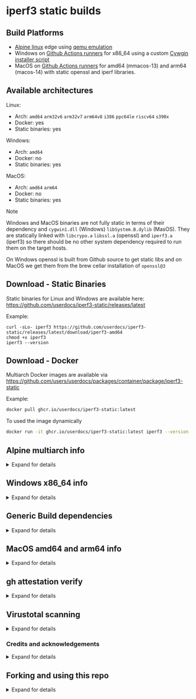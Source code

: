 # iperf3 static builds

## Build Platforms

- [Alpine linux](https://alpinelinux.org) edge using [qemu emulation](https://www.qemu.org)
- Windows on [Github Actions runners](https://github.com/actions/runner-images?tab=readme-ov-file#available-images) for x86_64 using a custom [Cywgin installer script](https://github.com/userdocs/iperf3-static/blob/master/cygwin-installer.cmd)
- MacOS on [Github Actions runners](https://github.com/actions/runner-images?tab=readme-ov-file#available-images) for amd64 (mmacos-13) and arm64 (macos-14) with static openssl and iperf libraries.

## Available architectures

Linux:

- Arch: `amd64` `arm32v6` `arm32v7` `arm64v8` `i386` `ppc64le` `riscv64` `s390x`
- Docker: yes
- Static binaries: yes

Windows:

- Arch: `amd64`
- Docker: no
- Static binaries: yes

MacOS:

- Arch: `amd64` `arm64`
- Docker: no
- Static binaries: yes

> [!NOTE]
> Windows and MacOS binaries are not fully static in terms of their dependency and `cygwin1.dll` (Windows) `libSystem.B.dylib` (MasOS).
> They are statically linked with `libcrypo.a` `libssl.a` (openssl) and `iperf3.a` (iperf3) so there should be no other system dependency required to run them on the target hosts.
>
> On Windows openssl is built from Github source to get static libs and on MacOS we get them from the brew cellar installation of `openssl@3`

## Download - Static Binaries

Static binaries for Linux and Windows are available here: https://github.com/userdocs/iperf3-static/releases/latest

Example:

```
curl -sLo- iperf3 https://github.com/userdocs/iperf3-static/releases/latest/download/iperf3-amd64
chmod +x iperf3
iperf3 --version
```

## Download - Docker

Multiarch Docker images are available via https://github.com/users/userdocs/packages/container/package/iperf3-static

Example:

```bash
docker pull ghcr.io/userdocs/iperf3-static:latest
```

To used the image dynamically

```bash
docker run -it ghcr.io/userdocs/iperf3-static:latest iperf3 --version
```

## Alpine multiarch info

<details closed>
<summary>Expand for details</summary>

| Alpine Arch | Docker platform arch |         Source of Build Dockers         |    ghcr.io image    |
| :---------: | :------------------: | :-------------------------------------: | :-----------------: |
|    armhf    |     linux/arm/v6     | https://hub.docker.com/r/arm32v6/alpine | arm32v6/alpine:edge |
|    armv7    |     linux/arm/v7     | https://hub.docker.com/r/arm32v7/alpine | arm32v7/alpine:edge |
|   aarch64   |     linux/arm64      | https://hub.docker.com/r/arm64v8/alpine | arm64v8/alpine:edge |
|   ppc64le   |    linux/ppc64le     | https://hub.docker.com/r/ppc64le/alpine | ppc64le/alpine:edge |
|    s390x    |     linux/s390x      |  https://hub.docker.com/r/s390x/alpine  |  s390x/alpine:edge  |
|   riscv64   |    linux/riscv64     | https://hub.docker.com/r/riscv64/alpine | riscv64/alpine:edge |
|     x86     |      linux/i386      |  https://hub.docker.com/r/i386/alpine   |  i386/alpine:edge   |
|   x86_64    |     linux/amd64      |  https://hub.docker.com/r/amd64/alpine  |  amd64/alpine:edge  |

</details>

## Windows x86_64 info

<details closed>
<summary>Expand for details</summary>

Static Cygwin builds created via cygwin64 using this custom installer

https://github.com/userdocs/iperf3-static/blob/master/cygwin-installer.cmd

</details>

## Generic Build dependencies

<details closed>
<summary>Expand for details</summary>

```
apk add build-base pkgconf autoconf automake curl libtool git perl openssl-libs-static openssl-dev linux-headers
```

#### Debian linux

```
apt install -y build-essential pkg-config automake libtool libssl-dev git perl
```

#### Cygwin packages

Without openssl

```bash
automake,gcc-core,gcc-g++,git,libtool,make,pkg-config
```

With openssl

```bash
automake,gcc-core,gcc-g++,git,libtool,make,pkg-config,libssl-devel,zlib-devel
```

### Generic Build Instructions

Clone the git repo - linux + Cygwin

```bash
git clone https://github.com/esnet/iperf.git ~/iperf3 && cd ~/iperf3
```

Bootstrap - If you cloned the repo

```bash
./bootstrap.sh
```

Configure - linux + Cygwin

Note: Cygwin requires requires compiling openssl and zlib static libs to link statically. Otherwise you compile dynamically

Static

```bash
./configure --disable-shared --enable-static-bin --prefix=$HOME
```

Dynamic

```bash
./configure --prefix=$HOME
```

Cygwin openssl requires compiling openssl and zlib

Build - linux + Cygwin

```
make -j$(nproc)
make install
```

### Check the linking was done properly

```
ldd ~/bin/iperf3
```

### Version

Use this command to check the version.

```
~/bin/iperf3 -v
```

Will show something like this.

```
iperf 3.10.1 (cJSON 1.7.13)
Optional features available: CPU affinity setting, IPv6 flow label, TCP congestion algorithm setting, sendfile / zerocopy, socket pacing, authentication, bind to device, support IPv4 don't fragment
```

### Use the static binaries from this repo

Download and install to the bin directory of your local user (for root this may not be in the `$PATH`)

Pick the platform URL you need:

i386 / x86

```bash
mkdir -p ~/bin && source ~/.profile
wget -qO ~/bin/iperf3 https://github.com/userdocs/iperf3-static/releases/latest/download/iperf3-i386
chmod 700 ~/bin/iperf3
```

amd64

```bash
mkdir -p ~/bin && source ~/.profile
wget -qO ~/bin/iperf3 https://github.com/userdocs/iperf3-static/releases/latest/download/iperf3-amd64
chmod 700 ~/bin/iperf3
```

arm32v6

```bash
mkdir -p ~/bin && source ~/.profile
wget -qO ~/bin/iperf3 https://github.com/userdocs/iperf3-static/releases/latest/download/iperf3-arm32v6
chmod 700 ~/bin/iperf3
```

arm32v7

```bash
mkdir -p ~/bin && source ~/.profile
wget -qO ~/bin/iperf3 https://github.com/userdocs/iperf3-static/releases/latest/download/iperf3-arm32v7
chmod 700 ~/bin/iperf3
```

aarch64 / arm64

```bash
mkdir -p ~/bin && source ~/.profile
wget -qO ~/bin/iperf3 https://github.com/userdocs/iperf3-static/releases/latest/download/iperf3-arm64v8
chmod 700 ~/bin/iperf3
```

ppc64le

```bash
mkdir -p ~/bin && source ~/.profile
wget -qO ~/bin/iperf3 https://github.com/userdocs/iperf3-static/releases/latest/download/iperf3-ppc64le
chmod 700 ~/bin/iperf3
```

s390x

```bash
mkdir -p ~/bin && source ~/.profile
wget -qO ~/bin/iperf3 https://github.com/userdocs/iperf3-static/releases/latest/download/iperf3-s390x
chmod 700 ~/bin/iperf3
```

Windows builds required being bundled with Cygwin dlls to work so these are not single static binaries. They have a directory structure like this.

```
iperf3.exe
cygwin1.dll
```

Windows x64 no openssl

https://github.com/userdocs/iperf3-static/releases/latest/download/iperf3-amd64-win.zip

Windows x64 with openssl

https://github.com/userdocs/iperf3-static/releases/latest/download/iperf3-amd64-win-openssl.zip

Check the version:

```
~/bin/iperf3 -v
```

</details>

## MacOS amd64 and arm64 info

<details closed>
<summary>Expand for details</summary>

amd64 macos-13 intel

```bash
mkdir -p ~/bin && source ~/.profile
wget -qO ~/bin/iperf3 https://github.com/userdocs/iperf3-static/releases/latest/download/iperf3-amd64-osx-13
chmod 700 ~/bin/iperf3
```

arm64 macos-14 apple M1

```bash
mkdir -p ~/bin && source ~/.profile
wget -qO ~/bin/iperf3 https://github.com/userdocs/iperf3-static/releases/latest/download/iperf3-arm64-osx-14
chmod 700 ~/bin/iperf3
```

</details>

## gh attestation verify

<details closed>
<summary>Expand for details</summary>

Binaries built from the release of `3.17.1+` use [actions/attest-build-provenance](https://github.com/actions/attest-build-provenance)

Verify the integrity and provenance of an artifact using its associated cryptographically signed attestations.

https://cli.github.com/manual/gh_attestation_verify

For example:

```bash
gh attestation verify iperf3-amd64 -o userdocs
```

Will give you this result for the `release-5.0.0_v2.0.10` revision `1` binary.

```bash
Loaded digest sha256:84f9851d0647d3d618c66d64cac10ed1eb37583b3aaf3bb0baac88bf446fb10a for file://iperf3-amd64
Loaded 6 attestations from GitHub API
✓ Verification succeeded!

sha256:84f9851d0647d3d618c66d64cac10ed1eb37583b3aaf3bb0baac88bf446fb10a was attested by:
REPO                    PREDICATE_TYPE                  WORKFLOW
userdocs/iperf3-static  https://slsa.dev/provenance/v1  .github/workflows/alpine_multi.yml@refs/heads/master
```

</details>

## Virustotal scanning

<details closed>
<summary>Expand for details</summary>

All binaries and dlls are scanned by virus total and the results uploaded using this action

https://github.com/crazy-max/ghaction-virustotal

The results url is uploaded to the release body and you can see them here https://github.com/userdocs/iperf3-static/releases/latest

</details>

### Credits and acknowledgements

<details closed>
<summary>Expand for details</summary>

Other contributions have helped inspire the creation of a GitHub action for a Windows build and release.

[www.neowin.net](https://www.neowin.net/forum/topic/1234695-iperf-313-windows-build) via [budman](https://www.neowin.net/forum/profile/14624-budman/)

https://github.com/ar51an/iperf3-win-builds via [cryptanalyst](https://www.neowin.net/forum/profile/170754-cryptanalyst/)

</details>

## Forking and using this repo

<details closed>
<summary>Expand for details</summary>

Step 1: Fork the repo: https://github.com/userdocs/iperf3-static/fork

Step 2: Under the repo `/settings/secrets/actions` you will need to set a the `VT_API_KEY` using your

You can find it here if you have created an account: https://www.virustotal.com/gui/my-apikey

Step 3: Under the Actions tab, enable workflows. The `check_new_release.yml` defaults to a scheduled check but can be run manually.

https://github.com/userdocs/iperf3-static/blob/0571ce60cba18d2b67303b71d31009f83bae36c8/.github/workflows/check_new_release.yml#L11-L12

</details>
